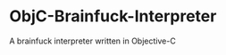 ObjC-Brainfuck-Interpreter
==========================

A brainfuck interpreter written in Objective-C

